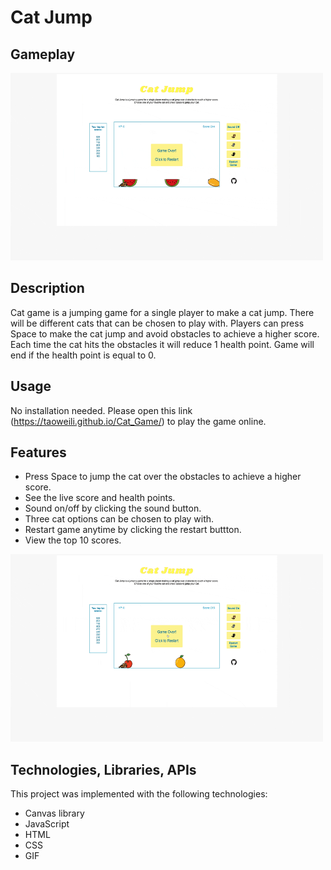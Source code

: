 # **Cat Jump**


## **Gameplay**
<img src="https://github.com/TaoweiLi/Cat_Game/raw/main/asset/game-play-record.gif" width="500" height="300">

## **Description**

Cat game is a jumping game for a single player to make a cat jump. There will be different cats that can be chosen to play with. Players can press Space to make the cat jump and avoid obstacles to achieve a higher score. Each time the cat hits the obstacles it will reduce 1 health point. Game will end if the health point is equal to 0.

## **Usage**
No installation needed. Please open this link (https://taoweili.github.io/Cat_Game/) to play the game online.

## **Features**

- Press Space to jump the cat over the obstacles to achieve a higher score.
- See the live score and health points.
- Sound on/off by clicking the sound button.
- Three cat options can be chosen to play with.
- Restart game anytime by clicking the restart buttton.
- View the top 10 scores.

<img src="https://github.com/TaoweiLi/Cat_Game/raw/main/asset/feature-record.gif" width="500" height="300">

## **Technologies, Libraries, APIs**

​​This project was implemented with the following technologies:
- Canvas library
- JavaScript
- HTML
- CSS
- GIF


